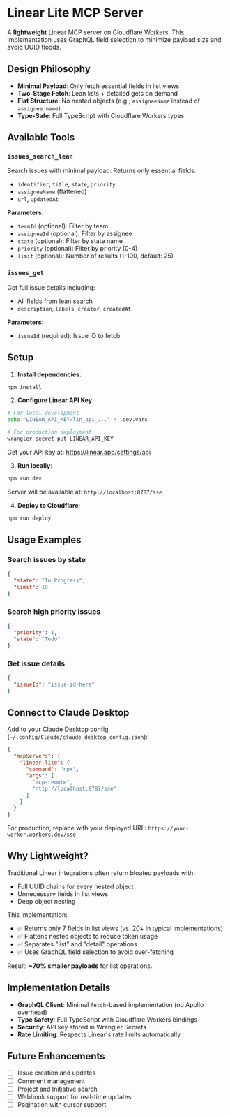 # Linear Lite MCP Server

A **lightweight** Linear MCP server on Cloudflare Workers. This implementation uses GraphQL field selection to minimize payload size and avoid UUID floods.

## Design Philosophy

- **Minimal Payload**: Only fetch essential fields in list views
- **Two-Stage Fetch**: Lean lists + detailed gets on demand
- **Flat Structure**: No nested objects (e.g., `assigneeName` instead of `assignee.name`)
- **Type-Safe**: Full TypeScript with Cloudflare Workers types 

## Available Tools

### `issues_search_lean`
Search issues with minimal payload. Returns only essential fields:
- `identifier`, `title`, `state`, `priority`
- `assigneeName` (flattened)
- `url`, `updatedAt`

**Parameters**:
- `teamId` (optional): Filter by team
- `assigneeId` (optional): Filter by assignee
- `state` (optional): Filter by state name
- `priority` (optional): Filter by priority (0-4)
- `limit` (optional): Number of results (1-100, default: 25)

### `issues_get`
Get full issue details including:
- All fields from lean search
- `description`, `labels`, `creator`, `createdAt`

**Parameters**:
- `issueId` (required): Issue ID to fetch

## Setup

1. **Install dependencies**:
```bash
npm install
```

2. **Configure Linear API Key**:
```bash
# For local development
echo "LINEAR_API_KEY=lin_api_..." > .dev.vars

# For production deployment
wrangler secret put LINEAR_API_KEY
```

Get your API key at: https://linear.app/settings/api

3. **Run locally**:
```bash
npm run dev
```

Server will be available at: `http://localhost:8787/sse`

4. **Deploy to Cloudflare**:
```bash
npm run deploy
```

## Usage Examples

### Search issues by state
```json
{
  "state": "In Progress",
  "limit": 10
}
```

### Search high priority issues
```json
{
  "priority": 1,
  "state": "Todo"
}
```

### Get issue details
```json
{
  "issueId": "issue-id-here"
}
```

## Connect to Claude Desktop

Add to your Claude Desktop config (`~/.config/Claude/claude_desktop_config.json`):

```json
{
  "mcpServers": {
    "linear-lite": {
      "command": "npx",
      "args": [
        "mcp-remote",
        "http://localhost:8787/sse"
      ]
    }
  }
}
```

For production, replace with your deployed URL: `https://your-worker.workers.dev/sse`

## Why Lightweight?

Traditional Linear integrations often return bloated payloads with:
- Full UUID chains for every nested object
- Unnecessary fields in list views
- Deep object nesting

This implementation:
- ✅ Returns only 7 fields in list views (vs. 20+ in typical implementations)
- ✅ Flattens nested objects to reduce token usage
- ✅ Separates "list" and "detail" operations
- ✅ Uses GraphQL field selection to avoid over-fetching

Result: **~70% smaller payloads** for list operations.

## Implementation Details

- **GraphQL Client**: Minimal `fetch`-based implementation (no Apollo overhead)
- **Type Safety**: Full TypeScript with Cloudflare Workers bindings
- **Security**: API key stored in Wrangler Secrets
- **Rate Limiting**: Respects Linear's rate limits automatically

## Future Enhancements

- [ ] Issue creation and updates
- [ ] Comment management
- [ ] Project and Initiative search
- [ ] Webhook support for real-time updates
- [ ] Pagination with cursor support 
